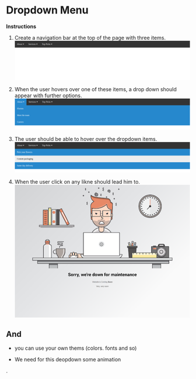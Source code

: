 # Dropdown Menu

**Instructions**
1. Create a navigation bar at the top of the page with three items. 
![navbar-reference](/images/navbar.png)

1. When the user hovers over one of these items, a drop down should appear with further options. 
![navbar-dropdown-reference](/images/navbar-dropdown.png)

1. The user should be able to hover over the dropdown items.
![navbar-item-hover](/images/navbar-item-hover.png)

1. When the user click on any likne should lead him to.
![under](/images/under.png)

## And 
 
* you can use your own thems (colors. fonts and so)

* We need for this deopdown some animation

.
